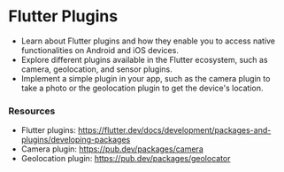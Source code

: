 # Flutter Plugins

- Learn about Flutter plugins and how they enable you to access native functionalities on Android and iOS devices.
- Explore different plugins available in the Flutter ecosystem, such as camera, geolocation, and sensor plugins.
- Implement a simple plugin in your app, such as the camera plugin to take a photo or the geolocation plugin to get the device's location.

### Resources

- Flutter plugins: https://flutter.dev/docs/development/packages-and-plugins/developing-packages
- Camera plugin: https://pub.dev/packages/camera
- Geolocation plugin: https://pub.dev/packages/geolocator
